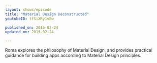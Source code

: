 ```yaml
---
layout: shows/episode
title: "Material Design Deconstructed"
youtubeID: tfSiXRy1vEw

published_on: 2015-02-24
updated_on: 2015-02-24

---
```


Roma explores the philosophy of Material Design, and provides practical guidance for building apps according to Material Design principles.
